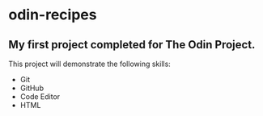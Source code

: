 # odin-recipes

## My first project completed for The Odin Project.


This project will demonstrate the following skills:

* Git
* GitHub
* Code Editor
* HTML